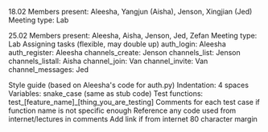18.02
Members present: Aleesha, Yangjun (Aisha), Jenson, Xingjian (Jed)
Meeting type: Lab

25.02
Members present: Aleesha, Aisha, Jenson, Jed, Zefan
Meeting type: Lab
Assigning tasks (flexible, may double up)
auth_login: Aleesha
auth_register: Aleesha
channels_create: Jenson
channels_list: Jenson
channels_listall: Aisha
channel_join: Van
channel_invite: Van
channel_messages: Jed

Style guide (based on Aleesha's code for auth.py)
Indentation: 4 spaces
Variables: snake_case (same as stub code)
Test functions: test_[feature_name]_[thing_you_are_testing]
Comments for each test case if function name is not specific enough
Reference any code used from internet/lectures in comments
Add link if from internet
80 character margin




